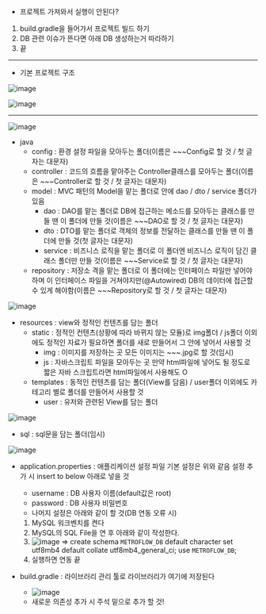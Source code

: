  - 프로젝트 가져와서 실행이 안된다?
1. build.gradle을 들어가서 프로젝트 빌드 하기
2. DB 관련 이슈가 뜬다면 아래 DB 생성하는거 따라하기
3. 끝

------------------------------------------------------------------------------------------------------------------------------
  - 기본 프로젝트 구조
  
![image](https://github.com/user-attachments/assets/8a6ea5d3-c63c-4502-8d1c-ca1850dbdc30)



![image](https://github.com/user-attachments/assets/9c4faf90-a7be-4650-ac80-5eef8d8783e2)

-------------------------------------------------------------------------------------------------------------------------------

![image](https://github.com/user-attachments/assets/8578a642-22ce-4797-b363-ad623fbe167c)
- java
  - config : 환경 설정 파일을 모아두는 폴더(이름은 ~~~Config로 할 것 / 첫 글자는 대문자)
  - controller : 코드의 흐름을 맡아주는 Controller클래스를 모아두는 폴더(이름은 ~~~Controller로 할 것 / 첫 글자는 대문자)
  - model : MVC 패턴의 Model을 맡는 폴더로 안에 dao / dto / service 폴더가 있음
    - dao : DAO를 맡는 폴더로 DB에 접근하는 메소드를 모아두는 클래스를 만들 땐 이 폴더에 만들 것(이름은 ~~~DAO로 할 것 / 첫 글자는 대문자)
    - dto : DTO를 맡는 폴더로 객체의 정보를 전달하는 클래스를 만들 땐 이 폴더에 만들 것(첫 글자는 대문자)
    - service : 비즈니스 로직을 맡는 폴더로 이 폴더엔 비즈니스 로직이 담긴 클래스 폴더만 만들 것(이름은 ~~~Service로 할 것 / 첫 글자는 대문자)
  - repository : 저장소 격을 맡는 폴더로 이 폴더에는 인터페이스 파일만 넣어야 하며 이 인터페이스 파일을 거쳐야지만(@Autowired) DB의 데이터에 접근할 수 있게 해야함(이름은 ~~~Repository로 할 것 / 첫 글자는 대문자)

![image](https://github.com/user-attachments/assets/3b5481e7-fd8d-4090-be98-b8fc2d329a49)

- resources : view와 정적인 컨텐츠를 담는 폴더
  - static : 정적인 컨텐츠(상황에 따라 바뀌지 않는 모듈)로 img폴더 / js폴더 이외에도 정적인 자료가 필요하면 폴더를 새로 만들어서 그 안에 넣어서 사용할 것
    - img : 이미지를 저장하는 곳 모든 이미지는 ~~~.jpg로 할 것(임시)
    - js : 자바스크립트 파일을 모아두는 곳 만약 html파일에 넣어도 될 정도로 짧은 자바 스크립트라면 html파일에서 사용해도 O
  - templates : 동적인 컨텐츠를 담는 폴더(View를 담음) / user폴더 이외에도 카테고리 별로 폴더를 만들어서 사용할 것
    - user : 유저와 관련된 View를 담는 폴더
    
![image](https://github.com/user-attachments/assets/919b61eb-78ce-4fb1-8e7c-476c0700375c)

- sql : sql문을 담는 폴더(임시)

![image](https://github.com/user-attachments/assets/799dfea4-5bf8-4ca8-b4be-6a6dbc893682)

- application.properties : 애플리케이션 설정 파일 기본 설정은 위와 같음 설정 추가 시 insert to below 아래로 넣을 것
  - username : DB 사용자 이름(default값은 root)
  - password : DB 사용자 비밀번호
  - 나머지 설정은 아래와 같이 할 것(DB 연동 오류 시)
  1. MySQL 워크벤치를 켠다
  2. MySQL의 SQL File을 연 후 아래와 같이 작성한다.
  3. ![image](https://github.com/user-attachments/assets/5a7de5c9-0beb-42be-b5a5-65e0f00b19ac)
  => create schema `METROFLOW_DB` default character set utf8mb4
	default collate utf8mb4_general_ci;
use `METROFLOW_DB`;
  4. 실행하면 연동 끝

- build.gradle : 라이브러리 관리 툴로 라이브러리가 여기에 저장된다
  - ![image](https://github.com/user-attachments/assets/9832b2a3-fa61-4243-adb0-042161c10407)
  - 새로운 의존성 추가 시 주석 밑으로 추가 할 것!



